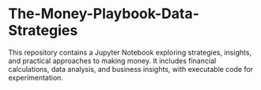 # The-Money-Playbook-Data-Strategies
This repository contains a Jupyter Notebook exploring strategies, insights, and practical approaches to making money. It includes financial calculations, data analysis, and business insights, with executable code for experimentation.
